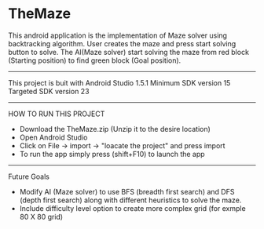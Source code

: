 # TheMaze
This android application is the implementation of Maze solver using backtracking algorithm.
User creates the maze and press start solving button to solve.
The AI(Maze solver) start solving the maze from red block (Starting position) to find green block (Goal position).

************************************************
This project is buit with Android Studio 1.5.1
Minimum SDK version  15
Targeted SDK version 23

****************************************************************************************
HOW TO RUN THIS PROJECT

- Download the TheMaze.zip (Unzip it to the desire location)
- Open Android Studio
- Click on File -> import -> "loacate the project" and press import
- To run the app simply press (shift+F10) to launch the app
*****************************************************************************************

Future Goals
 - Modify AI (Maze solver) to use BFS (breadth first search) and DFS (depth first search) along with different heuristics to solve the maze.
 - Include difficulty level option to create more complex grid (for exmple 80 X 80 grid)
 
